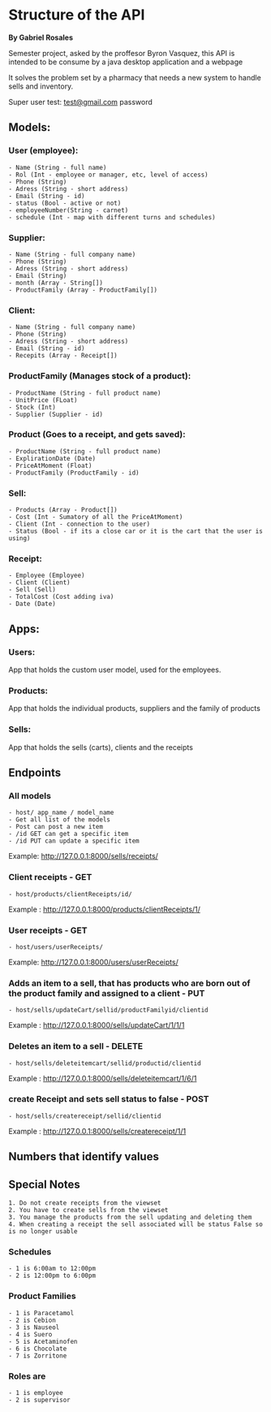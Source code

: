 # Structure of the API

**By Gabriel Rosales**

Semester project, asked by the proffesor Byron Vasquez, this API is intended to be consume by a java desktop application and a webpage

It solves the problem set by a pharmacy that needs a new system to handle sells and inventory.

Super user test:
test@gmail.com
password

## Models:

### User (employee):
    - Name (String - full name)
    - Rol (Int - employee or manager, etc, level of access)
    - Phone (String)
    - Adress (String - short address)
    - Email (String - id)
    - status (Bool - active or not)
    - employeeNumber(String - carnet)
    - schedule (Int - map with different turns and schedules)

### Supplier:
    - Name (String - full company name)
    - Phone (String)
    - Adress (String - short address)
    - Email (String)
    - month (Array - String[])
    - ProductFamily (Array - ProductFamily[])

### Client:
    - Name (String - full company name)
    - Phone (String)
    - Adress (String - short address)
    - Email (String - id)
    - Recepits (Array - Receipt[])

### ProductFamily (Manages stock of a product):
    - ProductName (String - full product name)
    - UnitPrice (FLoat)
    - Stock (Int)
    - Supplier (Supplier - id)

### Product (Goes to a receipt, and gets saved):
    - ProductName (String - full product name)
    - ExplirationDate (Date)
    - PriceAtMoment (Float)
    - ProductFamily (ProductFamily - id)

### Sell:
    - Products (Array - Product[])
    - Cost (Int - Sumatory of all the PriceAtMoment)
    - Client (Int - connection to the user)
    - Status (Bool - if its a close car or it is the cart that the user is using)

### Receipt:
    - Employee (Employee)
    - Client (Client)
    - Sell (Sell)
    - TotalCost (Cost adding iva)
    - Date (Date)

## Apps:

### Users:

App that holds the custom user model, used for the employees.

### Products:

App that holds the individual products, suppliers and the family of products

### Sells:

App that holds the sells (carts), clients and the receipts

## Endpoints

### All models

    - host/ app_name / model_name
    - Get all list of the models
    - Post can post a new item
    - /id GET can get a specific item
    - /id PUT can update a specific item

Example: http://127.0.0.1:8000/sells/receipts/

### Client receipts - GET

    - host/products/clientReceipts/id/

Example : http://127.0.0.1:8000/products/clientReceipts/1/

### User receipts - GET

    - host/users/userReceipts/

Example: http://127.0.0.1:8000/users/userReceipts/

### Adds an item to a sell, that has products who are born out of the product family and assigned to a client - PUT

    - host/sells/updateCart/sellid/productFamilyid/clientid

Example : http://127.0.0.1:8000/sells/updateCart/1/1/1

### Deletes an item to a sell - DELETE

    - host/sells/deleteitemcart/sellid/productid/clientid

Example : http://127.0.0.1:8000/sells/deleteitemcart/1/6/1

### create Receipt and sets sell status to false - POST

    - host/sells/createreceipt/sellid/clientid

Example : http://127.0.0.1:8000/sells/createreceipt/1/1

## Numbers that identify values

## Special Notes

    1. Do not create receipts from the viewset
    2. You have to create sells from the viewset
    3. You manage the products from the sell updating and deleting them
    4. When creating a receipt the sell associated will be status False so is no longer usable

### Schedules

    - 1 is 6:00am to 12:00pm
    - 2 is 12:00pm to 6:00pm

### Product Families

    - 1 is Paracetamol
    - 2 is Cebion
    - 3 is Nauseol
    - 4 is Suero
    - 5 is Acetaminofen
    - 6 is Chocolate
    - 7 is Zorritone

### Roles are

    - 1 is employee
    - 2 is supervisor

